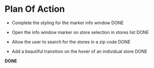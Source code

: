 # Plan Of Action

- Complete the styling for the marker info window DONE

- Open the info window marker on store selection in stores list DONE

- Allow the user to search for the stores in a zip code DONE

- Add a beautiful transition on the hover of an individual store DONE

**DONE**